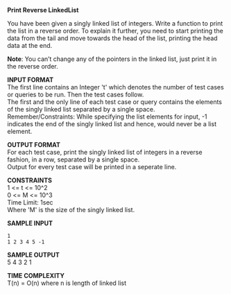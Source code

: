 **Print Reverse LinkedList**

You have been given a singly linked list of integers. Write a function to print the list in a reverse order.
To explain it further, you need to start printing the data from the tail and move towards the head of the list, printing the head data at the end.

**Note**: You can’t change any of the pointers in the linked list, just print it in the reverse order.

**INPUT FORMAT**\
The first line contains an Integer 't' which denotes the number of test cases or queries to be run. Then the test cases follow.\
The first and the only line of each test case or query contains the elements of the singly linked list separated by a single space.\
Remember/Constraints: While specifying the list elements for input, -1 indicates the end of the singly linked list and hence, would never be a list element.

**OUTPUT FORMAT**\
For each test case, print the singly linked list of integers in a reverse fashion, in a row, separated by a single space.\
Output for every test case will be printed in a seperate line.

**CONSTRAINTS**\
1 <= t <= 10^2\
0 <= M <= 10^3\
Time Limit: 1sec\
Where 'M' is the size of the singly linked list.

**SAMPLE INPUT**
```
1
1 2 3 4 5 -1
```

**SAMPLE OUTPUT**\
5 4 3 2 1

**TIME COMPLEXITY**\
T(n) = O(n) where n is length of linked list